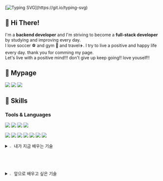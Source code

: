[![Typing SVG](https://readme-typing-svg.demolab.com?font=Arvo&size=50&pause=1000&color=000000A9&center=true&vCenter=true&random=false&width=1250&height=100&lines=Hi+there%2C+I'm+Minho.)](https://git.io/typing-svg)

##  👋 Hi There! 
 I'm a **backend developer** and I'm striving to become a **full-stack developer** by studying and improving every day.  
 I love soccer ⚽ and gym 💪 and travel✈️. 
 I try to live a positive and happy life every day. thank you for comming my page.  
 Let's live with a positive mind!!! don't give up keep going!! love youself!!
 
## 📃 Mypage 
<a href="https://www.notion.so/500155f3f85d447ab25db15b5c2ba89c" target="_blank"><img src="https://img.shields.io/badge/notion-white?style=for-the-badge&logo=notion&logoColor=000000"/></a>
<a href="https://blog.naver.com/pmmh9395" target="_blank"><img src="https://img.shields.io/badge/vlog-white?style=for-the-badge&logo=velog&logoColor=20C997"/></a>
<a href="https://velog.io/@pmmh9395/posts" target="_blank"><img src="https://img.shields.io/badge/vlog-white?style=for-the-badge&logo=velog&logoColor=20C997"/></a>


## :muscle: Skills
### Tools & Languages
<img src="https://img.shields.io/badge/Java-white?/style=flat-square&logo=jameson&logoColor=004027"/> <img src="https://img.shields.io/badge/spring Boot-white?/style=flat-square&logo=springboot&logoColor=6DB33F"/>    <img src="https://img.shields.io/badge/mysql-white?style=flat-square&logo=mysql&logoColor=4479A1"/> <img src="https://img.shields.io/badge/oracle-white?style=flat-square&logo=oracle&logoColor=F80000"/> 

<img src="https://img.shields.io/badge/docker-white?/style=flat-square&logo=docker&logoColor=2496ED"/> <img src="https://img.shields.io/badge/intellijidea-white?style=flat-square&logo=intellijidea&logoColor=000000"/> <img src="https://img.shields.io/badge/spring-white?style=flat-square&logo=spring&logoColor=6DB33F"/> <img src="https://img.shields.io/badge/vsCode-white?style=flat-square&logo=v&logoColor=5D87BF"/> <img src="https://img.shields.io/badge/eclipseide-white?style=flat-square&logo=eclipseide&logoColor=2C2255"/>  <img src="https://img.shields.io/badge/prometheus-white?style=flat-square&logo=prometheus&logoColor=E6522C"/> <img src="https://img.shields.io/badge/Grafana-white?style=flat-square&logo=grafana&logoColor=F46800"/>

<details>
<summary>
 <img src="https://raw.githubusercontent.com/Tarikul-Islam-Anik/Animated-Fluent-Emojis/master/Emojis/Hand%20gestures/Eyes.png" alt="Eyes" width="2%" /> 내가 지금 배우는 기술
</summary>
   <img src="https://img.shields.io/badge/python-white?style=flat-square&logo=python&logoColor=3776AB"/>
   <img src="https://img.shields.io/badge/typescript-white?style=flat-square&logo=typescript&logoColor=3178C6"/>
   <img src="https://img.shields.io/badge/react-white?style=flat-square&logo=react&logoColor=61DAFB"/>
</details>


<details>
<summary>
 <img src="https://raw.githubusercontent.com/Tarikul-Islam-Anik/Animated-Fluent-Emojis/master/Emojis/Hand gestures/Writing Hand.png" alt="Eyes" width="2%" /> 앞으로 배우고 싶은 기술
</summary>
   <img src="https://img.shields.io/badge/kubernetes-white?style=flat-square&logo=kubernetes&logoColor=326CE5"/>
</details>
          


<!--
![Top Langs](https://github-readme-stats.vercel.app/api/top-langs/?username=PyoungMinHo&layout=compact)
![Anurag's GitHub stats](https://github-readme-stats.vercel.app/api?username=PyoungMinho&show_icons=true&theme=radical)


**PyoungMinho/PyoungMinho** is a ✨ _special_ ✨ repository because its `README.md` (this file) appears on your GitHub profile.

Here are some ideas to get you started:

- 🔭 I’m currently working on ...
- 🌱 I’m currently learning ...
- 👯 I’m looking to collaborate on ...
- 🤔 I’m looking for help with ...
- 💬 Ask me about ...
- 📫 How to reach me: ...
- 😄 Pronouns: ...
- ⚡ Fun fact: ...
-->
